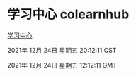 # 学习中心 colearnhub
[学习中心](http://59.174.25.102:56308/colearnhub/)

2021年 12月 24日 星期五 20:12:11 CST

2021年 12月 24日 星期五 12:12:11 GMT
